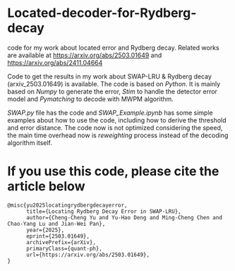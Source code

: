 # Located-decoder-for-Rydberg-decay
code for my work about located error and Rydberg decay. Related works are available at https://arxiv.org/abs/2503.01649 and https://arxiv.org/abs/2411.04664

Code to get the results in my work about SWAP-LRU & Rydberg decay (arxiv_2503.01649) is available. The code is based on *Python*. It is mainly based on *Numpy* to generate the error, *Stim* to handle the detector error model and *Pymatching* to decode with MWPM algorithm.

*SWAP.py* file has the code and *SWAP_Example.ipynb* has some simple examples about how to use the code, including how to derive the threshold and error distance. The code now is not optimized considering the speed, the main time overhead now is *reweighting* process instead of the decoding algorithm itself.

# If you use this code, please cite the article below
```
@misc{yu2025locatingrydbergdecayerror,
      title={Locating Rydberg Decay Error in SWAP-LRU}, 
      author={Cheng-Cheng Yu and Yu-Hao Deng and Ming-Cheng Chen and Chao-Yang Lu and Jian-Wei Pan},
      year={2025},
      eprint={2503.01649},
      archivePrefix={arXiv},
      primaryClass={quant-ph},
      url={https://arxiv.org/abs/2503.01649}, 
}
```
